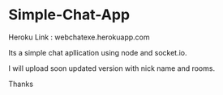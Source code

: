 # Simple-Chat-App
Heroku Link : webchatexe.herokuapp.com

Its a simple chat apllication using node and socket.io.

I will upload soon updated version with nick name and rooms.

Thanks
